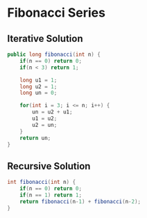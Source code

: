 # Fibonacci Series

## Iterative Solution

```java
public long fibonacci(int n) {
	if(n == 0) return 0;
	if(n < 3) return 1;

	long u1 = 1;
	long u2 = 1;
	long un = 0;

	for(int i = 3; i <= n; i++) {
		un = u2 + u1;
		u1 = u2;
		u2 = un;
	}
	return un;
}
```

## Recursive Solution

```java
int fibonacci(int n) {
    if(n == 0) return 0;
    if(n == 1) return 1;
    return fibonacci(n-1) + fibonacci(n-2);
}
```